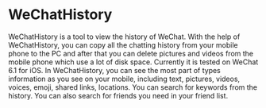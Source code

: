 # WeChatHistory
WeChatHistory is a tool to view the history of WeChat. With the help of WeChatHistory, you can copy all the chatting history from your mobile phone to the PC and after that you can delete pictures and videos from the mobile phone which use a lot of disk space. Currently it is tested on WeChat 6.1 for iOS.
In WeChatHistory, you can see the most part of types information as you see on your mobile, including text, pictures, videos, voices, emoji, shared links, locations. You can search for keywords from the history. You can also search for friends you need in your friend list.
